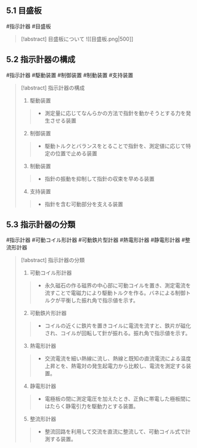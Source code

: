 ## $5.1$ 目盛板
#指示計器 #目盛板

> [!abstract] 目盛板について
> ![[目盛板.png|500]]

## $5.2$ 指示計器の構成
#指示計器 #駆動装置 #制御装置 #制動装置 #支持装置

> [!abstract] 指示計器の構成
> 1. 駆動装置
> > - 測定量に応じてなんらかの方法で指針を動かそうとする力を発生させる装置
> 2. 制御装置
> > - 駆動トルクとバランスをとることで指針を、測定値に応じて特定の位置で止める装置
> 3. 制動装置
> > - 指針の振動を抑制して指針の収束を早める装置
> 4. 支持装置
> > - 指針を含む可動部分を支える装置

## $5.3$  指示計器の分類
#指示計器 #可動コイル形計器 #可動鉄片型計器 #熱電形計器 #静電形計器 #整流形計器

> [!abstract] 指示計器の分類
> 1. 可動コイル形計器
> > - 永久磁石の作る磁界の中心部に可動コイルを置き、測定電流を流すことで電磁力により駆動トルクを作る。バネによる制御トルクが平衡した振れ角で指示値を示す。
> 2. 可動鉄片形計器
> > - コイルの近くに鉄片を置きコイルに電流を流すと、鉄片が磁化され、コイルが回転して針が振れる。振れ角で指示値を示す。
> 3. 熱電形計器
> > - 交流電流を細い熱線に流し、熱線と既知の直流電流による温度上昇とを、熱電対の発生起電力から比較し、電流を測定する装置。
> 4. 静電形計器
> > - 電極板の間に測定電圧を加えたとき、正負に帯電した極板間にはたらく静電引力を駆動力とする装置。
> 5. 整流形計器
> > - 整流回路を利用して交流を直流に整流して、可動コイル式で計測する装置。
